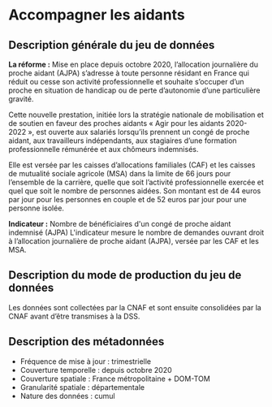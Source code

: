 # Accompagner les aidants
## Description générale du jeu de données 
**La réforme :** Mise en place depuis octobre 2020, l’allocation journalière du proche aidant (AJPA) s’adresse à toute personne résidant en France qui réduit ou cesse son activité professionnelle et souhaite s’occuper d’un proche en situation de handicap ou de perte d’autonomie d’une particulière gravité. 

Cette nouvelle prestation, initiée lors la stratégie nationale de mobilisation et de soutien en faveur des proches aidants « Agir pour les aidants 2020-2022 », est ouverte aux salariés lorsqu’ils prennent un congé de proche aidant, aux travailleurs indépendants, aux stagiaires d’une formation professionnelle rémunérée et aux chômeurs indemnisés.

Elle est versée par les caisses d’allocations familiales (CAF) et les caisses de mutualité sociale agricole (MSA) dans la limite de 66 jours pour l’ensemble de la carrière, quelle que soit l’activité professionnelle exercée et quel que soit le nombre de personnes aidées. Son montant est de 44 euros par jour pour les personnes en couple et de 52 euros par jour pour une personne isolée.

**Indicateur :** Nombre de bénéficiaires d'un congé de proche aidant indemnisé (AJPA)
L'indicateur mesure le nombre de demandes ouvrant droit à l’allocation journalière de proche aidant (AJPA), versée par les CAF et les MSA. 

## Description du mode de production du jeu de données
Les données sont collectées par la CNAF et sont ensuite consolidées par la CNAF avant d’être transmises à la DSS.

## Description des métadonnées
- Fréquence de mise à jour : trimestrielle
- Couverture temporelle : depuis octobre 2020
- Couverture spatiale : France métropolitaine + DOM-TOM
- Granularité spatiale : départementale
- Nature des données : cumul